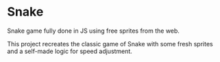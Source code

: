 # Snake
Snake game fully done in JS using free sprites from the web.

This project recreates the classic game of Snake with some fresh sprites and a self-made logic for speed adjustment.
